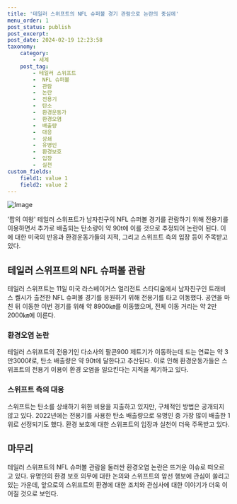 ```yaml
---
title: '테일러 스위프트의 NFL 슈퍼볼 경기 관람으로 논란의 중심에'
menu_order: 1
post_status: publish
post_excerpt: 
post_date: 2024-02-19 12:23:58
taxonomy:
    category:
        - 세계
    post_tag:
        - 테일러 스위프트
        -  NFL 슈퍼볼
        -  관람
        -  논란
        -  전용기
        -  탄소
        -  환경운동가
        -  환경오염
        -  배출량
        -  대응
        -  상쇄
        -  유명인
        -  환경보호
        -  입장
        -  실천
custom_fields:
    field1: value 1
    field2: value 2
---
```


![Image](https://imgnews.pstatic.net/image/025/2024/02/12/0003340874_001_20240213060234970.jpg?type=w647)

'팝의 여왕' 테일러 스위프트가 남자친구의 NFL 슈퍼볼 경기를 관람하기 위해 전용기를 이용하면서 추가로 배출되는 탄소량이 약 90t에 이를 것으로 추정되어 논란이 된다. 이에 대한 미국의 반응과 환경운동가들의 지적, 그리고 스위프트 측의 입장 등이 주목받고 있다. 
## 테일러 스위프트의 NFL 슈퍼볼 관람
테일러 스위프트는 11일 미국 라스베이거스 얼리전트 스타디움에서 남자친구인 트래비스 켈시가 출전한 NFL 슈퍼볼 경기를 응원하기 위해 전용기를 타고 이동했다. 공연을 마친 뒤 이동한 이번 경기를 위해 약 8900㎞를 이동했으며, 전체 이동 거리는 약 2만2000㎞에 이른다.
### 환경오염 논란
테일러 스위프트의 전용기인 다소사의 팔콘900 제트기가 이동하는데 드는 연료는 약 3만3000ℓ로, 탄소 배출량은 약 90t에 달한다고 추산된다. 이로 인해 환경운동가들은 스위프트의 전용기 이용이 환경 오염을 일으킨다는 지적을 제기하고 있다.
### 스위프트 측의 대응
스위프트는 탄소를 상쇄하기 위한 비용을 지출하고 있지만, 구체적인 방법은 공개되지 않고 있다. 2022년에는 전용기를 사용한 탄소 배출량으로 유명인 중 가장 많이 배출한 1위로 선정되기도 했다. 환경 보호에 대한 스위프트의 입장과 실천이 더욱 주목받고 있다.
## 마무리
테일러 스위프트의 NFL 슈퍼볼 관람을 둘러싼 환경오염 논란은 뜨거운 이슈로 떠오르고 있다. 유명인의 환경 보호 의무에 대한 논의와 스위프트의 앞선 행보에 관심이 쏠리고 있는 가운데, 앞으로의 스위프트의 환경에 대한 조치와 관심사에 대한 이야기가 더욱 이어질 것으로 보인다.
